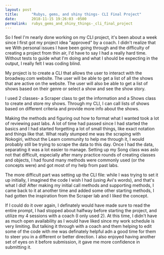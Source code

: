 ```yaml
---
layout: post
title:      "Rubys, gems, and shiny things- CLI Final Project"
date:       2018-11-15 19:26:03 -0500
permalink:  rubys_gems_and_shiny_things-_cli_final_project
---
```



So I feel I'm nearly done working on my CLI project, it's been about a week since I first got my project idea "approved" by a coach. I didn't realize that we With personal issues I have been going through and the difficulty of creating a project from thin air, I'd have to say I had a really hard time. Without tests to guide what I'm doing and what I should be expecting in the output, I really felt I was coding blind.

My project is to create a CLI that allows the user to interact with the broadway.com website. The user will be able to get a list of all the shows that are active on the website. The user will also be able to get a list of shows based on their genre or select a show and see the show story.

I used 2 classes- a Scraper class to get the information and a Shows class to create and store my shows. Through my CLI, I can call lists of shows based on different criteria and provide more info about the shows.

Making the methods and figuring out how to format what I wanted took a lot of reviewing past labs. A lot of time had passed since I had started the basics and I had started forgetting a lot of small things, like exact notation and things like that. What really stumped me was the scraping with Nokogiri, without the Learn community to help me through it, I would probably still be trying to scrape the data to this day. Once I had the data, separating it was a lot easier to manage. Setting up my Song class was aslo not that difficult, especially after many practice rounds of creating classes and objects, I had found many methods were commonly used (or the concepts were) and got most of my help from past labs. 

The more difficult part was setting up the CLI file: while I was trying to set it up initially, I imagined the code I wish I had (using Avi's words), and that's what I did! After making my initial call methods and supporting methods, I came back to it at another time and added some other starting methods, I had gotten the inspiration from the Scraper lab and I liked the concept.

If I could do it over again, I definately would have made sure to read the entire prompt, I had stopped about halfway before starting the project, and utilize my 4 sessions with a coach (I only used 2). At this time, I didn't have as much open availability as I would have liked since my work schedule is very limiting. But talking it through with a coach and them helping to edit some of the code with me was definately helpful adn a good time for them to steer you in a different or better direction. I also enjoyed having another set of eyes on it before submission, it gave me more confidence in submitting it.
